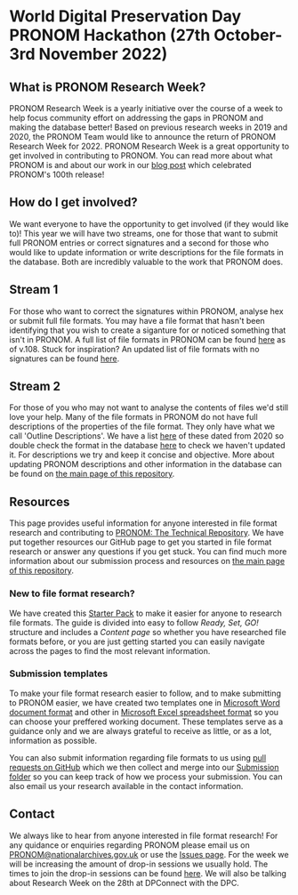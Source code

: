 # World Digital Preservation Day PRONOM Hackathon (27th October- 3rd November 2022)

## What is PRONOM Research Week?

PRONOM Research Week is a yearly initiative over the course of a week to help focus community effort on addressing the gaps in PRONOM and making the database better! Based on previous research weeks in 2019 and 2020, the PRONOM Team would like to announce the return of PRONOM Research Week for 2022. PRONOM Research Week is a great opportunity to get involved in contributing to PRONOM. You can read more about what PRONOM is and about our work in our [blog post](https://blog.nationalarchives.gov.uk/pronom-a-database-centenary/) which celebrated PRONOM's 100th release!

## How do I get involved?

We want everyone to have the opportunity to get involved (if they would like to)! This year we will have two streams, one for those that want to submit full PRONOM entries or correct signatures and a second for those who would like to update information or write descriptions for the file formats in the database. Both are incredibly valuable to the work that PRONOM does.

## Stream 1

For those who want to correct the signatures within PRONOM, analyse hex or submit full file formats. You may have a file format that hasn't been identifying that you wish to create a siganture for or noticed something that isn't in PRONOM. A full list of file formats in PRONOM can be found [here](https://github.com/digital-preservation/PRONOM_Research/blob/main/Resources/All_formats_lists/pronom_formats_v108.csv) as of v.108. Stuck for inspiration? An updated list of file formats with no signatures can be found [here](https://github.com/digital-preservation/PRONOM_Research/blob/main/Resources/formats_without_signatures/formats_without_signatures_october_2022.csv).

## Stream 2

For those of you who may not want to analyse the contents of files we'd still love your help. Many of the file formats in PRONOM do not have full descriptions of the properties of the file format. They only have what we call 'Outline Descriptions'. We have a list [here](https://github.com/digital-preservation/pronom-research-week/blob/master/formats_with_outline_descriptions_only.csv) of these dated from 2020 so double check the format in the database [here](https://www.nationalarchives.gov.uk/PRONOM/PUID/proPUIDSearch.aspx?status=new) to check we haven't updated it. For descriptions we try and keep it concise and objective. More about updating PRONOM descriptions and other information in the database can be found on [the main page of this repository](https://github.com/digital-preservation/PRONOM_Research).

## Resources

This page provides useful information for anyone interested in file format research and contributing to [PRONOM: The Technical Repository](https://www.nationalarchives.gov.uk/PRONOM/Default.aspx). We have put together resources our GitHub page to get you started in file format research or answer any questions if you get stuck. You can find much more information about our submission process and resources on [the main page of this repository](https://github.com/digital-preservation/PRONOM_Research).

### New to file format research?

We have created this [Starter Pack](https://github.com/digital-preservation/PRONOM_Research/blob/main/Resources/PRONOM%20Starter%20Guide%20(1).pdf) to make it easier for anyone to research file formats. The guide is divided into easy to follow _Ready, Set, GO!_ structure and includes a _Content page_ so whether you have researched file formats before, or you are just getting started you can easily navigate across the pages to find the most relevant information.

### Submission templates
To make your file format research easier to follow, and to make submitting to PRONOM easier, we have created two templates one in [Microsoft Word document format](https://github.com/digital-preservation/PRONOM_Research/blob/main/Resources/PRONOM%20Submission%20template.docx) and other in [Microsoft Excel spreadsheet format](https://github.com/digital-preservation/PRONOM_Research/blob/main/Resources/PRONOM%20Submission%20Temple_spreadsheet.xlsx) so you can choose your preffered working document. These templates serve as a guidance only and we are always grateful to receive as little, or as a lot, information as possible.

You can also submit information regarding file formats to us using [pull requests on GitHub](https://github.com/digital-preservation/PRONOM_Research/pulls) which we then collect and merge into our [Submission folder](https://github.com/digital-preservation/PRONOM_Research/tree/main/Submissions) so you can keep track of how we process your submission. You can also email us your research available in the contact information.

## Contact
We always like to hear from anyone interested in file format research! For any quidance or enquiries regarding PRONOM please email us on PRONOM@nationalarchives.gov.uk or use the [Issues page](https://github.com/digital-preservation/PRONOM_Research/issues). For the week we will be increasing the amount of drop-in sessions we usually hold. The times to join the drop-in sessions can be found [here](https://github.com/digital-preservation/PRONOM_Research/blob/main/Resources/drop-in.md).
We will also be talking about Research Week on the 28th at DPConnect with the DPC.
